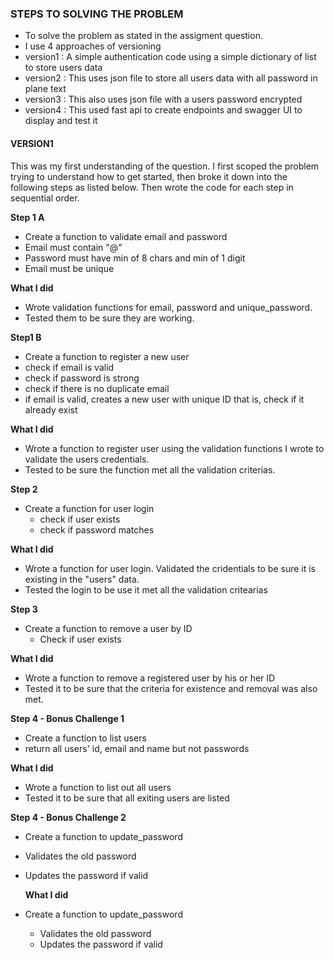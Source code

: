 
### **STEPS TO SOLVING THE PROBLEM**
 - To solve the problem as stated in the assigment question.
 - I  use 4 approaches of versioning
  - version1 : A simple authentication code using a simple dictionary of list to store users data
  - version2 : This uses json file to store all users data with all password in plane text
  - version3 : This also uses json file with a users password encrypted
  - version4 : This used fast api to create endpoints and swagger UI to display and test it

#### **VERSION1**
This was my first understanding of the question. I first scoped the problem trying to understand how to get started, then broke it down into the following steps as listed below. Then wrote the code for each step in sequential order.

**Step 1 A**
- Create a function to validate email and password
 - Email must contain "@"
 - Password must have min of 8 chars and min of 1 digit
 - Email must be unique

**What I did**
- Wrote  validation functions for email, password and unique_password.
- Tested them to be sure they are working.

**Step1 B**
- Create a function to register a new user
 - check if email is valid
 - check if password is strong
 - check if there is no duplicate email
 - if email is valid, creates a new user with unique ID that is, check if it already exist

**What I did**
- Wrote a function to register user using the validation functions I wrote to validate the users credentials.
- Tested to be sure the function met all the validation criterias.

**Step 2**
- Create a function for user login
  - check if user exists
  - check if password matches

**What I did**
- Wrote a function for user login. Validated the cridentials to be sure it is existing in the "users" data.
- Tested the login to be use it met all the validation critearias
  
**Step 3**
- Create a function to remove a user by ID
   - Check if user exists
     
**What I did**
- Wrote a function to remove a registered user by his or her ID
- Tested it to be sure that the criteria for existence and removal was also met.

**Step 4 - Bonus Challenge 1**
 -  Create a function to list users
  - return all users' id, email and name but not passwords

**What I did**
  - Wrote a function to list out all users
  - Tested it to be sure that all exiting users are listed

**Step 4 - Bonus Challenge 2**
- Create a function to update_password
- Validates the old password
- Updates the password if valid

  **What I did**
- Create a function to update_password
  - Validates the old password
  - Updates the password if valid
